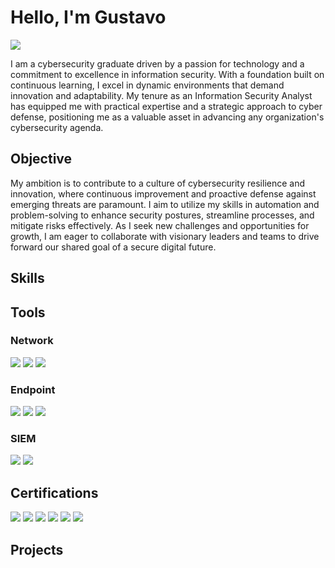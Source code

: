 # Hello, I'm Gustavo
<a href="https://linkedin.com/in/gustavo-melendez-025bb6249"><img src="https://img.shields.io/badge/-LinkedIn-0072b1?&style=for-the-badge&logo=linkedin&logoColor=white" /></a>

<!--Brief Introduction-->

I am a cybersecurity graduate driven by a passion for technology and a commitment to excellence in information security. With a foundation built on continuous learning, I excel in dynamic environments that demand innovation and adaptability. My tenure as an Information Security Analyst has equipped me with practical expertise and a strategic approach to cyber defense, positioning me as a valuable asset in advancing any organization's cybersecurity agenda.

## Objective
<!--Provide Objective-->

My ambition is to contribute to a culture of cybersecurity resilience and innovation, where continuous improvement and proactive defense against emerging threats are paramount. I aim to utilize my skills in automation and problem-solving to enhance security postures, streamline processes, and mitigate risks effectively. As I seek new challenges and opportunities for growth, I am eager to collaborate with visionary leaders and teams to drive forward our shared goal of a secure digital future.

## Skills
<!--[Provide skills and associated project. Make sure to hyperlink the project]-->
<!--
| Skill                                         | Associated Project         |
|-----------------------------------------------|----------------------------|
| SIEM Implementation and Log Analysis          | <a href="https://google.com">Detection Lab</a>|
| Network Traffic Monitoring and Attack Detection | <a href="https://google.com">Detection Lab</a>|
| Security Automation with Shuffle SOAR         | SOC Automation Lab|
| Incident Response Planning and Execution      | SOC Automation Lab|
| Case Management with TheHive                  | SOC Automation Lab|
| Scripting and Automation for Threat Mitigation | SOC Automation Lab|
-->
## Tools
<!--[Provide tools and break them down into categories. Use ChatGPT to help create the link - Remove this afterwards]-->

### Network
<div>
    <img src="https://img.shields.io/badge/-Wireshark-1679A7?&style=for-the-badge&logo=Wireshark&logoColor=white" />
    <img src="https://img.shields.io/badge/-Fortinet-EE3124?&style=for-the-badge&logo=Fortinet&logoColor=white" />
    <img src="https://img.shields.io/badge/-Lansweeper-004b91?&style=for-the-badge&logo=Lansweeper&logoColor=white" />
</div>

### Endpoint
<div>
    <img src="https://img.shields.io/badge/-ManageEngine_EndPoint_Central_MSP-00c0ef?&style=for-the-badge&logo=ManageEngine&logoColor=white" />
    <img src="https://img.shields.io/badge/-SentinelOne-ff6600?&style=for-the-badge&logo=SentinelOne&logoColor=white" />
    <img src="https://img.shields.io/badge/-Cylance-0c164f?&style=for-the-badge&logo=Cylance&logoColor=white" />
</div>

### SIEM
<div>
    <img src="https://img.shields.io/badge/-Exabeam-006400?&style=for-the-badge&logo=Exabeam&logoColor=white" />
    <img src="https://img.shields.io/badge/-DefenseStorm-004876?&style=for-the-badge&logo=DefenseStorm&logoColor=white" />
</div>

## Certifications
<div>
<img src="https://img.shields.io/badge/-CSIS-007ACC?&style=for-the-badge&logo=CompTIA&logoColor=white" />
<img src="https://img.shields.io/badge/-Security%2B-FF0000?&style=for-the-badge&logo=CompTIA&logoColor=white" />
<img src="https://img.shields.io/badge/-ITOS-4CAF50?&style=for-the-badge&logo=CompTIA&logoColor=white" />
<img src="https://img.shields.io/badge/-Network%2B-007ACC?&style=for-the-badge&logo=CompTIA&logoColor=white" />
<img src="https://img.shields.io/badge/-A%2B-800080?&style=for-the-badge&logo=CompTIA&logoColor=white" />
<img src="https://img.shields.io/badge/-CC-000080?&style=for-the-badge&logo=ISC2&logoColor=white" />
</div>

## Projects
<!--
- Detection Lab < this shoud be replaced with the "associated Project Link from above once you have it updated.>
- SOC Automation Project
-->

